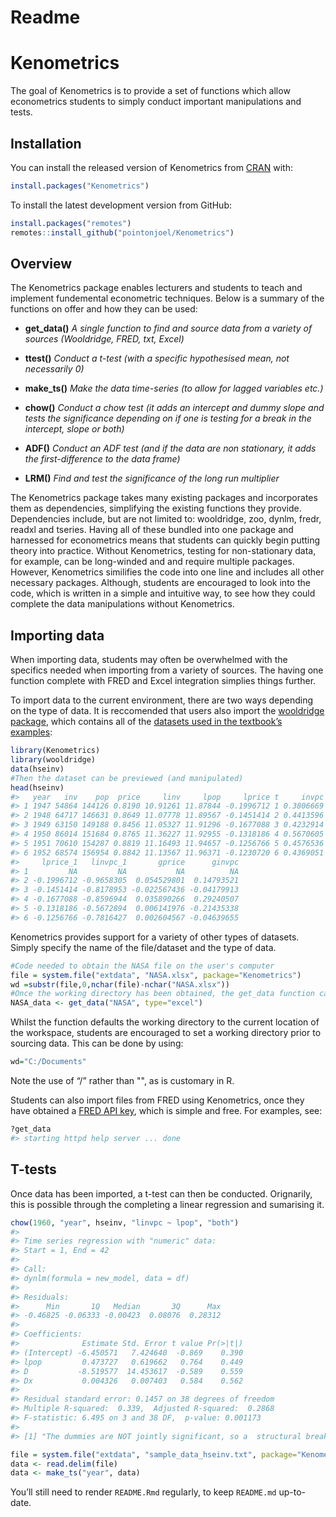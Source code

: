 Readme
================

<!-- README.md is generated from README.Rmd. Please edit that file -->

# Kenometrics

<!-- badges: start -->

<!-- badges: end -->

The goal of Kenometrics is to provide a set of functions which allow
econometrics students to simply conduct important manipulations and
tests.

## Installation

You can install the released version of Kenometrics from
[CRAN](https://CRAN.R-project.org) with:

``` r
install.packages("Kenometrics")
```

To install the latest development version from GitHub:

``` r
install.packages("remotes")
remotes::install_github("pointonjoel/Kenometrics")
```

## Overview

The Kenometrics package enables lecturers and students to teach and
implement fundemental econometric techniques. Below is a summary of the
functions on offer and how they can be used:

<body>

<ul>

<li>

<b>get\_data()</b> <i>A single function to find and source data from a
variety of sources (Wooldridge, FRED, txt, Excel)</i>

</li>

<li>

<b>ttest()</b> <i>Conduct a t-test (with a specific hypothesised mean,
not necessarily 0)</i>

</li>

<li>

<b>make\_ts()</b> <i>Make the data time-series (to allow for lagged
variables etc.)</i>

</li>

<li>

<b>chow()</b> <i>Conduct a chow test (it adds an intercept and dummy
slope and tests the significance depending on if one is testing for a
break in the intercept, slope or both)</i>

</li>

<li>

<b>ADF()</b> <i>Conduct an ADF test (and if the data are non stationary,
it adds the first-difference to the data frame)</i>

</li>

<li>

<b>LRM()</b> <i>Find and test the significance of the long run
multiplier</i>

</li>

</ul>

</body>

The Kenometrics package takes many existing packages and incorporates
them as dependencies, simplifying the existing functions they provide.
Dependencies include, but are not limited to: wooldridge, zoo, dynlm,
fredr, readxl and tseries. Having all of these bundled into one package
and harnessed for econometrics means that students can quickly begin
putting theory into practice. Without Kenometrics, testing for
non-stationary data, for example, can be long-winded and and require
multiple packages. However, Kenometrics similifies the code into one
line and includes all other necessary packages. Although, students are
encouraged to look into the code, which is written in a simple and
intuitive way, to see how they could complete the data manipulations
without Kenometrics.

## Importing data

When importing data, students may often be overwhelmed with the
specifics needed when importing from a variety of sources. The having
one function complete with FRED and Excel integration simplies things
further.

To import data to the current environment, there are two ways depending
on the type of data. It is reccomended that users also import the
[wooldridge
package](https://cran.r-project.org/web/packages/wooldridge/index.html),
which contains all of the [datasets used in the textbook’s
examples](https://www.cengage.com/aise/economics/wooldridge_3e_datasets/):

``` r
library(Kenometrics)
library(wooldridge)
data(hseinv)
#Then the dataset can be previewed (and manipulated)
head(hseinv)
#>   year   inv    pop  price     linv     lpop     lprice t     invpc     linvpc
#> 1 1947 54864 144126 0.8190 10.91261 11.87844 -0.1996712 1 0.3806669 -0.9658305
#> 2 1948 64717 146631 0.8649 11.07778 11.89567 -0.1451414 2 0.4413596 -0.8178953
#> 3 1949 63150 149188 0.8456 11.05327 11.91296 -0.1677088 3 0.4232914 -0.8596944
#> 4 1950 86014 151684 0.8765 11.36227 11.92955 -0.1318186 4 0.5670605 -0.5672894
#> 5 1951 70610 154287 0.8819 11.16493 11.94657 -0.1256766 5 0.4576536 -0.7816427
#> 6 1952 68574 156954 0.8842 11.13567 11.96371 -0.1230720 6 0.4369051 -0.8280393
#>     lprice_1   linvpc_1       gprice      ginvpc
#> 1         NA         NA           NA          NA
#> 2 -0.1996712 -0.9658305  0.054529801  0.14793521
#> 3 -0.1451414 -0.8178953 -0.022567436 -0.04179913
#> 4 -0.1677088 -0.8596944  0.035890266  0.29240507
#> 5 -0.1318186 -0.5672894  0.006141976 -0.21435338
#> 6 -0.1256766 -0.7816427  0.002604567 -0.04639655
```

Kenometrics provides support for a variety of other types of datasets.
Simply specify the name of the file/dataset and the type of data.

``` r
#Code needed to obtain the NASA file on the user's computer
file = system.file("extdata", "NASA.xlsx", package="Kenometrics")
wd =substr(file,0,nchar(file)-nchar("NASA.xlsx"))
#Once the working directory has been obtained, the get_data function can be used
NASA_data <- get_data("NASA", type="excel")
```

Whilst the function defaults the working directory to the current
location of the workspace, students are encouraged to set a working
directory prior to sourcing data. This can be done by using:

``` r
wd="C:/Documents"
```

Note the use of “/” rather than "", as is customary in R.

Students can also import files from FRED using Kenometrics, once they
have obtained a [FRED API
key](https://research.stlouisfed.org/docs/api/api_key.html), which is
simple and free. For examples, see:

``` r
?get_data
#> starting httpd help server ... done
```

## T-tests

Once data has been imported, a t-test can then be conducted. Orignarily,
this is possible through the completing a linear regression and
sumarising it.

``` r
chow(1960, "year", hseinv, "linvpc ~ lpop", "both")
#> 
#> Time series regression with "numeric" data:
#> Start = 1, End = 42
#> 
#> Call:
#> dynlm(formula = new_model, data = df)
#> 
#> Residuals:
#>      Min       1Q   Median       3Q      Max 
#> -0.46825 -0.06333 -0.00423  0.08076  0.28312 
#> 
#> Coefficients:
#>              Estimate Std. Error t value Pr(>|t|)
#> (Intercept) -6.450571   7.424640  -0.869    0.390
#> lpop         0.473727   0.619662   0.764    0.449
#> D           -8.519577  14.453617  -0.589    0.559
#> Dx           0.004326   0.007403   0.584    0.562
#> 
#> Residual standard error: 0.1457 on 38 degrees of freedom
#> Multiple R-squared:  0.339,  Adjusted R-squared:  0.2868 
#> F-statistic: 6.495 on 3 and 38 DF,  p-value: 0.001173
#> 
#> [1] "The dummies are NOT jointly significant, so a  structural break in the intercept and slope has NOT occured"
```

``` r
file = system.file("extdata", "sample_data_hseinv.txt", package="Kenometrics")
data <- read.delim(file)
data <- make_ts("year", data)
```

You’ll still need to render `README.Rmd` regularly, to keep `README.md`
up-to-date.
